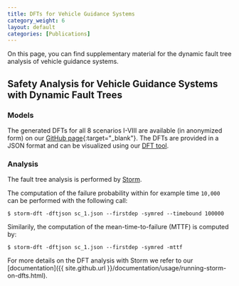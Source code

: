 ```yaml
---
title: DFTs for Vehicle Guidance Systems
category_weight: 6
layout: default
categories: [Publications]
---
```


On this page, you can find supplementary material for the dynamic fault tree analysis of vehicle guidance systems.

## Safety Analysis for Vehicle Guidance Systems with Dynamic Fault Trees

### Models

The generated DFTs for all 8 scenarios I-VIII are available (in anonymized form) on our [GitHub page](https://github.com/moves-rwth/dft-examples){:target="_blank"}.
The DFTs are provided in a JSON format and can be visualized using our [DFT tool](https://moves-rwth.github.io/dft-gui/).

### Analysis

The fault tree analysis is performed by [Storm](https://github.com/moves-rwth/storm/).

The computation of the failure probability within for example time `10,000` can be performed with the following call:
```console
$ storm-dft -dftjson sc_1.json --firstdep -symred --timebound 100000
```

Similarily, the computation of the mean-time-to-failure (MTTF) is computed by:
```console
$ storm-dft -dftjson sc_1.json --firstdep -symred -mttf
```

For more details on the DFT analysis with Storm we refer to our [documentation]({{ site.github.url }}/documentation/usage/running-storm-on-dfts.html).

